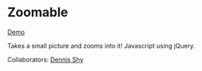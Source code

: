 Zoomable
========

[Demo](http://jessiedouglas.github.io/Zoomable)

Takes a small picture and zooms into it! Javascript using jQuery.

Collaborators: [Dennis Shy](http://github.com/shyshy)
